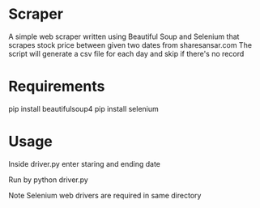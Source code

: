 # Scraper
A simple web scraper written using Beautiful Soup  and Selenium  that scrapes  stock price between given two dates from sharesansar.com
The script will generate a csv file for each day and skip if there's no record
# Requirements
pip install beautifulsoup4
pip install selenium
# Usage
Inside driver.py enter staring and ending date

Run by python driver.py

Note Selenium web drivers are required in same directory
